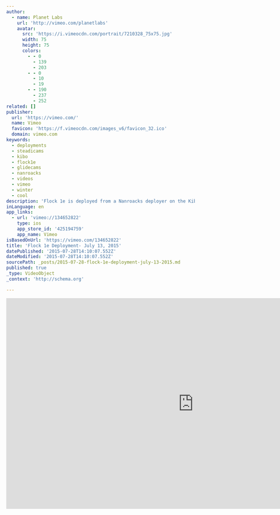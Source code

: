 ```yaml
---
author:
  - name: Planet Labs
    url: 'http://vimeo.com/planetlabs'
    avatar:
      src: 'https://i.vimeocdn.com/portrait/7210328_75x75.jpg'
      width: 75
      height: 75
      colors:
        - - 0
          - 139
          - 203
        - - 0
          - 10
          - 19
        - - 190
          - 237
          - 252
related: []
publisher:
  url: 'https://vimeo.com/'
  name: Vimeo
  favicon: 'https://f.vimeocdn.com/images_v6/favicon_32.ico'
  domain: vimeo.com
keywords:
  - deployments
  - steadicams
  - kibo
  - flock1e
  - glidecams
  - nanroacks
  - videos
  - vimeo
  - winter
  - cool
description: 'Flock 1e is deployed from a Nanroacks deployer on the Kibo Experimental Wing of the International Space Station. Video Courtesy of NASA. Read more about the deployments: https://www.planet.com/pulse/flock1e/'
inLanguage: en
app_links:
  - url: 'vimeo://134652822'
    type: ios
    app_store_id: '425194759'
    app_name: Vimeo
isBasedOnUrl: 'https://vimeo.com/134652822'
title: 'Flock 1e Deployment- July 13, 2015'
datePublished: '2015-07-28T14:10:07.552Z'
dateModified: '2015-07-28T14:10:07.552Z'
sourcePath: _posts/2015-07-28-flock-1e-deployment-july-13-2015.md
published: true
_type: VideoObject
_context: 'http://schema.org'

---
```

<iframe src="https://cdn.embedly.com/widgets/media.html?src=https%3A%2F%2Fplayer.vimeo.com%2Fvideo%2F134652822&amp;url=https%3A%2F%2Fvimeo.com%2F134652822&amp;image=http%3A%2F%2Fi.vimeocdn.com%2Fvideo%2F528237761_1280.jpg&amp;key=b7d04c9b404c499eba89ee7072e1c4f7&amp;type=text%2Fhtml&amp;schema=vimeo" width="1000" height="563" scrolling="no" frameborder="0" allowfullscreen="allowfullscreen" style=""></iframe>